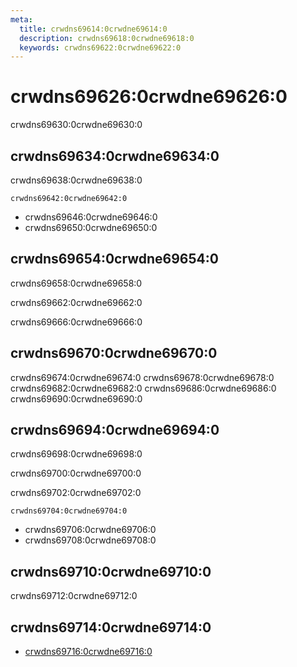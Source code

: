 ```yaml
---
meta:
  title: crwdns69614:0crwdne69614:0
  description: crwdns69618:0crwdne69618:0
  keywords: crwdns69622:0crwdne69622:0
---
```


# crwdns69626:0crwdne69626:0
crwdns69630:0crwdne69630:0

<entry-ad />

## crwdns69634:0crwdne69634:0
crwdns69638:0crwdne69638:0

`crwdns69642:0crwdne69642:0`
- crwdns69646:0crwdne69646:0
- crwdns69650:0crwdne69650:0


## crwdns69654:0crwdne69654:0
crwdns69658:0crwdne69658:0

  crwdns69662:0crwdne69662:0

  crwdns69666:0crwdne69666:0

## crwdns69670:0crwdne69670:0
crwdns69674:0crwdne69674:0
<alert type="success">crwdns69678:0crwdne69678:0</alert>
<alert type="info">crwdns69682:0crwdne69682:0</alert>
<alert type="warning">crwdns69686:0crwdne69686:0</alert>
<alert type="error">crwdns69690:0crwdne69690:0</alert>

## crwdns69694:0crwdne69694:0
crwdns69698:0crwdne69698:0

  crwdns69700:0crwdne69700:0

  crwdns69702:0crwdne69702:0

  `crwdns69704:0crwdne69704:0`
  - crwdns69706:0crwdne69706:0
  - crwdns69708:0crwdne69708:0

## crwdns69710:0crwdne69710:0
crwdns69712:0crwdne69712:0

## crwdns69714:0crwdne69714:0
  - [crwdns69716:0crwdne69716:0]()

<doc-footer />
